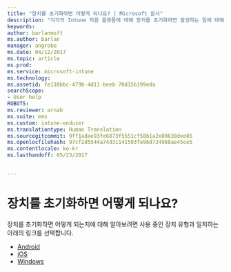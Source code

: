 ```yaml
---
title: "장치를 초기화하면 어떻게 되나요? | Microsoft 문서"
description: "각각의 Intune 지원 플랫폼에 대해 장치를 초기화하면 발생하는 일에 대해 자세히 알아보세요."
keywords: 
author: barlanmsft
ms.author: barlan
manager: angrobe
ms.date: 04/12/2017
ms.topic: article
ms.prod: 
ms.service: microsoft-intune
ms.technology: 
ms.assetid: fe110bbc-479b-4d11-beeb-70d15b199eda
searchScope:
- User help
ROBOTS: 
ms.reviewer: arnab
ms.suite: ems
ms.custom: intune-enduser
ms.translationtype: Human Translation
ms.sourcegitcommit: 9ff1adae93fe6873f5551cf58b1a2e89638dee85
ms.openlocfilehash: 97cf2d5544a74d31141593fe96d724988ae45ce5
ms.contentlocale: ko-kr
ms.lasthandoff: 05/23/2017


---
```



# <a name="what-happens-if-you-reset-your-device"></a>장치를 초기화하면 어떻게 되나요?

장치를 초기화하면 어떻게 되는지에 대해 알아보려면 사용 중인 장치 유형과 일치하는 아래의 링크를 선택합니다.

- [Android](what-happens-if-you-reset-your-device-using-the-company-portal-android.md)
- [iOS](what-happens-if-you-reset-your-device-using-the-company-portal-ios.md)
- [Windows](what-happens-if-you-reset-your-device-using-the-company-portal-windows.md)

